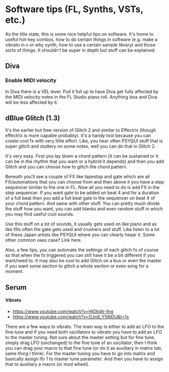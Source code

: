 # Software tips (FL, Synths, VSTs, etc.)
As the title state, this is some nice helpful tips on software. It's home to useful hot-key combos, how to do certain things in software (e.g. make a vibrato in x or why synth, how to use a certain sample library) and those sorts of things. It shouldn't be super in depth but stuff can be explained.

## Diva
### Enable MIDI velocity
In Diva there is a VEL lever. Pull it full up to have Diva get fully affected by the MIDI velocity notes in the FL Studio piano roll. Anything less and Diva will be less affected by it.

## dBlue Glitch (1.3)
It's the earlier but free version of Glitch 2 and similar to Effectrix (though effectrix is more capable probably). It's a handy tool because you can create cool fx with very little effort. Like, you hear often PSYQUI stuff that is super glitch and stuttery on some notes, well you can do that in Glitch 2.

It's very easy. First you lay down a chord pattern (it can be sustained or it can be in the rhythm that you want or a hybrid it depends) and then you add Glitch and you can choose how to glitch the chord pattern.

Beneath you'll see a couple of FX like tapestop and gate which are all FX/automations that you can choose from and then above it you have a step sequencer similar to the one in FL. Now all you need to do is add FX in the step sequencer. If you want gate to be added on beat 4 and for a duration of a full beat then you add a full beat gate in the sequencer on beat 4 of your chord pattern. And same with other stuff. You can pretty much divide the stuff how you want, you can add blanks and even random stuff in which you may find useful cool sounds.

Use this stuff on a lot of sounds, it usually gets used on like piano and as like fills often the gate gets used and crushers and stuff. Like listen to a lot of these Japan artists like PSYQUI where you can clearly heaar it. Some other common uses case? Link here.

Also, a few tips, you can automate the settings of each glitch fx of course so that when the fx triggered you can still have it be a bit different if you want/need to. It may also be cool to add Glitch on a bus or even the master if you want some section to glitch a whole section or even song for a moment.

## Serum
#### Vibrato
- https://www.youtube.com/watch?v=HlOkdtr-fng
- https://www.youtube.com/watch?v=OJn9_Y58jDU&t=1s

There are a few ways to vibrato. The main way is either to add an LFO to the fine tune and if you need both oscillators to vibrato you have to add an LFO to the master tuning. Not sure about the master setting but for fine tune, simply drag LFO (unchanged) to the fine tune of an oscillator, then I think you can drag your macro to that fine tune (or do it as auxiliary in matrix tab, same thing I think). For the master tuning you have to go into matrix and basically assign lfo 1 to master tune parameter. And then you have to assign that to auxiliary a macro (or mod wheel). 
